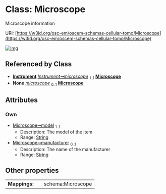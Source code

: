 
# Class: Microscope

Microscope information

URI: [https://w3id.org/osc-em/oscem-schemas-cellular-tomo/Microscope](https://w3id.org/osc-em/oscem-schemas-cellular-tomo/Microscope)


[![img](https://yuml.me/diagram/nofunky;dir:TB/class/[Instrument]++-%20microscope%201..1>[Microscope&#124;model:string;manufacturer:string%20%3F],[Instrument]++-%20microscope(i)%200..1>[Microscope],[Instrument])](https://yuml.me/diagram/nofunky;dir:TB/class/[Instrument]++-%20microscope%201..1>[Microscope&#124;model:string;manufacturer:string%20%3F],[Instrument]++-%20microscope(i)%200..1>[Microscope],[Instrument])

## Referenced by Class

 *  **[Instrument](Instrument.md)** *[Instrument➞microscope](Instrument_microscope.md)*  <sub>1..1</sub>  **[Microscope](Microscope.md)**
 *  **None** *[microscope](microscope.md)*  <sub>0..1</sub>  **[Microscope](Microscope.md)**

## Attributes


### Own

 * [Microscope➞model](Microscope_model.md)  <sub>1..1</sub>
     * Description: The model of the item
     * Range: [String](types/String.md)
 * [Microscope➞manufacturer](Microscope_manufacturer.md)  <sub>0..1</sub>
     * Description: The name of the manufacturer
     * Range: [String](types/String.md)

## Other properties

|  |  |  |
| --- | --- | --- |
| **Mappings:** | | schema:Microscope |